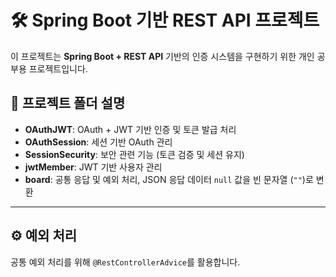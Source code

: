 # 🛠 Spring Boot 기반 REST API 프로젝트

이 프로젝트는 **Spring Boot + REST API** 기반의 인증 시스템을 구현하기 위한 개인 공부용 프로젝트입니다.

## 📌 프로젝트 폴더 설명
- **OAuthJWT**: OAuth + JWT 기반 인증 및 토큰 발급 처리
- **OAuthSession**: 세션 기반 OAuth 관리
- **SessionSecurity**: 보안 관련 기능 (토큰 검증 및 세션 유지)
- **jwtMember**: JWT 기반 사용자 관리
- **board**: 공통 응답 및 예외 처리, JSON 응답 데이터 `null` 값을 빈 문자열 (`""`)로 변환

---


## ⚙️ 예외 처리
공통 예외 처리를 위해 `@RestControllerAdvice`를 활용합니다.
